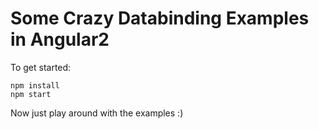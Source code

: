 # Some Crazy Databinding Examples in Angular2

To get started:

```
npm install
npm start
```

Now just play around with the examples :)